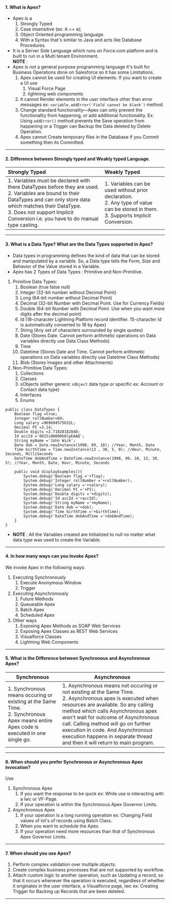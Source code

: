 #### 1. What is Apex?
- Apex is a 
	1. Strongly Typed
	2. Case insensitive (ex: A == a);
	3. Object Oriented programming language.
	4. With a Syntax that's similar to Java and acts like Database Procedures.
- It is a Server Side Language which runs on Force.com platform and is built to run in a Multi tenant Environment. <br/>
**NOTE** : 
- Apex is not a general purpose programming language it's built for Business Operations done on Salesforce so it has some Limitations.
	1. Apex cannot be used for creating UI elements. If you want to create a UI use
		1. Visual Force Page
		2. lightning web components
	2. It cannot Render elements in the user interface other than error messages ex: `variable.addError('Field cannot be blank')` method.
	3. Change standard functionality—Apex can only prevent the functionality from happening, or add additional functionality. Ex: Using `addError()` method prevents the Save operation from happening or a Trigger can Backup the Data deleted by Delete Operation.
	4. Apex cannot Create temporary files in the Database if you Commit something then its Committed. 
___
#### 2. Difference between Strongly typed and Weakly typed Language.

| Strongly Typed     | Weakly Typed     |
|:-----|:-----|
|1. Variables must be declared with there DataTypes before they are used. <br/> 2. Variables are bound to their DataTypes and can only store data which matches their DataType. <br/> 3. Does not support Implicit Conversion i.e. you have to do manual type casting.|1. Variables can be used without prior declaration. <br/> 2. Any type of value can be stored in them. <br/> 3. Supports Implicit Conversion.|

____
#### 3. What is a Data Type? What are the Data Types supported in Apex?
- Data types in programming defines the kind of data that can be stored and manipulated by a variable. So, a Data type tells the Form, Size and Behavior of the Value stored in a Variable. 
- Apex has 2 Types of Data Types : Primitive and Non-Primitive.
1. Primitive Data Types:
	1. Boolean (true false null)
	2. Integer (32-bit number without Decimal Point)
	3. Long (64-bit number without Decimal Point)
	4. Decimal (32-bit Number with Decimal Point. Use for Currency Fields)
	5. Double (64-bit Number with Decimal Point. Use when you want more digits after the decimal point)
	6. Id (18-character Lightning Platform record identifier. 15-character Id is automatically converted to 18 by Apex)
	7. String (Any set of characters surrounded by single quotes)
	8. Date (Stores Date. Cannot perform arithmetic operations on Data variables directly use Data Class Methods)
	9. Time	
	10. Datetime (Stores Date and Time. Cannot perform arithmetic operations on Data variables directly use Datetime Class Methods)
	11. Blob (Stores Images and other Attachments)
2. Non-Primitive Data Types:
	1. Collections
	2. Classes
	3. sObjects (either generic `sObject` data type or specific ex: Account or Contact data type)
	4. Interfaces
	5. Enums <br/>

```apex
public class DataTypes {
    Boolean flag =true;
    Integer rollNumber=69;
    Long salary =969694575632L;
    Decimal PI =3.14;
    Double digits =2.7182818284D;
    Id accId ='0015i00000b6lpEAAQ';
    String myName ='John Wick';
    Date dob = Date.newInstance(1998, 09, 10); //Year, Month, Date
    Time birthTime = Time.newInstance(13 , 30, 5, 0); //Hour, Minute, Seconds, MilliSeconds
    DateTime dobAndTime = DateTime.newInstance(1998, 09, 10, 13, 30, 5); //Year, Month, Date, Hour, Minute, Seconds
    
    public void displayExamples(){ 
        System.debug('Boolean flag ='+flag);
        System.debug('Integer rollNumber ='+rollNumber);
        System.debug('Long salary ='+salary);
        System.debug('Decimal PI ='+PI);
        System.debug('Double digits ='+digits);
        System.debug('Id accId ='+accId);
        System.debug('String myName ='+myName);
        System.debug('Date dob ='+dob);
        System.debug('Time birthTime ='+birthTime);
        System.debug('DateTime dobAndTime ='+dobAndTime);  
    }
}
```

- **NOTE** : All the Variables created are Initialized to null no matter what data type was used to create the Variable.
____
#### 4. In how many ways can you Invoke Apex?
We invoke Apex in the following ways:
1. Executing Synchronously
	1. Execute Anonymous Window
	2. Trigger
2. Executing Asynchronously
	1. Future Methods
	2. Queueable Apex
	3. Batch Apex
	4. Scheduled Apex
3. Other ways
	1. Exposing Apex Methods as SOAP Web Services
	2. Exposing Apex Classes as REST Web Services
	3. Visualforce Classes
	4. Lightning Web Components
____
#### 5. What is the Difference between Synchronous and Asynchronous Apex?

|Synchronous|Asynchronous|
|---|---|
|1. Synchronous means occuring or existing at the Same Time.  <br>2. Synchronous Apex means entire Apex code is executed in one single go.|1. Asynchronous means not occuring or not existing at the Same Time.  <br>2. Asynchronous apex is executed when resources are available. So any calling method which calls Asynchronous apex won't wait for outcome of Asynchronous call. Calling method will go on further execution in code. And Asynchronous execution happens in separate thread and then it will return to main program.|

____
#### 6. When should you prefer Synchronous or Asynchronous Apex invocation?
Use
1. Synchronous Apex
	1. If you want the response to be quick ex: While use is interacting with a lwc or VF-Page.
	2. If your operation is within the Synchronous Apex Governor Limits.
2. Asynchronous Apex
	1. If your operation is a long running operation ex: Changing Field values of lot's of records using Batch Class.
	2. When you want to schedule the Apex.
	3. If your operation need more resources than that of Synchronous Apex Governor Limits.
____
#### 7. When should you use Apex?
1. Perform complex validation over multiple objects.
2. Create complex business processes that are not supported by workflow.
3. Attach custom logic to another operation, such as Updating a record, so that it occurs whenever the operation is executed, regardless of whether it originates in the user interface, a Visualforce page, lwc ex: Creating Trigger for Backing up Records that are been deleted.
____

